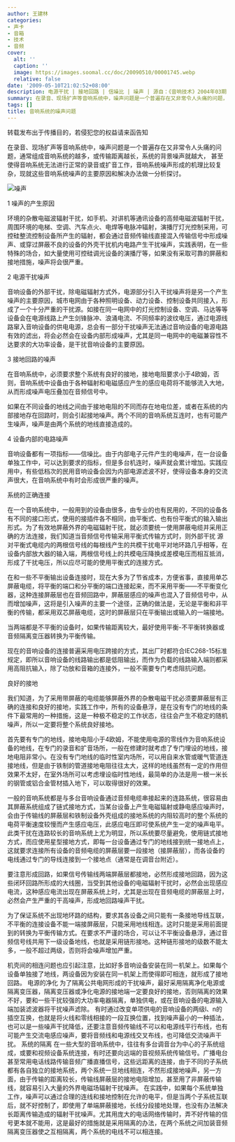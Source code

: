 ```yaml
---
author: 王建林
categories:
- 声卡
- 音箱
- 技术
- 音频
cover:
  alt: ''
  caption: ''
  image: https://images.soomal.cc/doc/20090510/00001745.webp
  relative: false
date: '2009-05-10T21:02:52+08:00'
description: 电源干扰 | 接地回路 | 信噪比 | 噪声 | 源自：《音响技术》2004年03期 | 版权：转载 |  平均/总评分：09.14/64
summary: 在录音、现场扩声等音响系统中，噪声问题是一个普遍存在又非常令人头痛的问题，通常组成音响系统的越多，或传输距离越长，系统的背景噪声就越大， 甚至使得音响系统无法进行正常的录音或扩音工作，音响系统噪声形成的机理比较复杂，现就这些音响系统噪声的主要原因和解决办法做一分析探讨。
tags: []
title: 音响系统的噪声问题
---
```


转载发布出于传播目的，若侵犯您的权益请来函告知



在录音、现场扩声等音响系统中，噪声问题是一个普遍存在又非常令人头痛的问题，通常组成音响系统的越多，或传输距离越长，系统的背景噪声就越大， 甚至使得音响系统无法进行正常的录音或扩音工作，音响系统噪声形成的机理比较复杂，现就这些音响系统噪声的主要原因和解决办法做一分析探讨。



![噪声](https://images.soomal.cc/doc/20090510/00001745.webp)



1 噪声的产生原因



环境的杂散电磁波辐射干扰，如手机、对讲机等通讯设备的高频电磁波辐射干扰，周围环境的电梯、空调、汽车点火、电焊等电脉冲辐射，演播厅灯光控制采用，可控硅整流控制设备所产生的辐射，都会通过音频传输线直接混入传输信号中形成噪声、或穿过屏蔽不良的设备的外壳干扰机内电路产生干扰噪声，实践表明，在一些特殊的场合，如大量使用可控硅调光设备的演播厅等，如果没有采取可靠的屏蔽和接地措施，噪声将会很严重。



2 电源干扰噪声



音响设备的外部干扰，除电磁辐射方式外，电源部分引入干扰噪声将是另一个产生噪声的主要原因，城市电网由于各种照明设备、动力设备、控制设备共同接入，形成了一个十分严重的干扰源。如接在同一电网中的灯光控制设备、空调、马达等等设备会在电源线路上产生剑锋脉冲、浪涌电流、不同频率的波纹电压，通过电源线路窜入音响设备的供电电源，总会有一部分干扰噪声无法通过音响设备的电源电路有效的滤出，将会必然会在设备内部形成噪声，尤其是同一电网中的电磁兼容性不达要求的大功率设备，是干扰音响设备的主要原因。



3 接地回路的噪声



在音响系统中，必须要求整个系统有良好的接地，接地电阻要求小于4欧姆，否则，音响系统中设备由于各种辐射和电磁感应产生的感应电荷将不能够流入大地，从而形成噪声电压叠加在音频信号中。



如果在不同设备的地线之间由于接地电阻的不同而存在地电位差，或者在系统的内部接地存在回路时，则会引起接地噪声。两个不同的音响系统互连时，也有可能产生噪声，噪声是由两个系统的地线直接造成的。



4 设备内部的电路噪声



音响设备都有一项指标――信噪比。由于内部电子元件产生的电噪声，在一台设备单独工作中，可以达到要求的指标，但是多台机连时，噪声就会累计增加。实践应用中，有些低档次的民用音响设备会因为内部电源滤波不好，使得设备本身的交流声很大，在音响系统中有时会形成很严重的噪声。



系统的正确连接



在一个音响系统中，一般用到的设备由很多，由专业的也有民用的，不同的设备各有不同的接口形式，使用的接插件各不相同，由平衡式、也有份平衡式的输入输出形式。为了有效地屏蔽外界的电磁辐射干扰，就必须要统一使用屏蔽电缆并采用正确的方法连接，我们知道当音频信号传输采用平衡式传输方式时，则外部干扰 源对平衡式电缆内的两根信号线的每根线产生的共模干扰电平对地环路几乎相等，在设备内部放大器的输入端，两根信号线上的共模电压降换成差模电压而相互抵消，形成了干扰电压，所以应尽可能的使用平衡式的连接方式。



在和一些不平衡输出设备连接时，现在大多为了节省成本，方便省事，直接用单芯屏蔽电缆，将平衡的端口和分平衡的端口连接起来，而不采用平衡――不平衡变化器，这种连接屏蔽层也在音频回路中，屏蔽层感应的噪声也混入了音频信号中，从而增加噪声，这将是引入噪声的主要一个途径，正确的做法是，无论是平衡和非平衡的传输，都采用双芯屏蔽电缆，这时的屏蔽层只在平衡输出或输入的一端接地。



当两端都是不平衡的设备时，如果传输距离较大，最好使用平衡-不平衡转换器或音频隔离变压器转换为平衡传输。



现在的音响设备的连接普遍采用电压跨接的方式，其出厂时都符合IEC268-15标准规定，即所以音响设备的线路输出都是低阻输出，而作为负载的线路输入端则都采用高阻抗输入，除了功放和音箱的连接外，一般不需要专门考虑阻抗问题。



良好的接地



我们知道，为了采用带屏蔽的电缆能够屏蔽外界的杂散电磁干扰必须要屏蔽层有正确的连接和良好的接地，实践工作中，所有的设备悬浮，是在没有专门的地线的条件下最常用的一种措施，这是一种极不稳定的工作状态，往往会产生不稳定的随机噪声，所以一定要将整个系统良好接地。



首先要有专门的地线，接地电阻小于4欧姆，不能使用电源的零线作为音响系统设备的地线，在专门的录音和扩音场所，一般在修建时就考虑了专门埋设的地线，接地电阻非常小。在没有专门地线的临时性室内场所，可以用自来水管或暖气管道连接地线，但是由于铁制的管道接地电阻往往太大，这样的地线虽然有一定的作用但效果不太好，在室外场所可以考虑埋设临时性地线，最简单的办法是用一根一米长的钢管或铝合金管材插入地下，可以取得很好的效果。



一般的音响系统都是与多台音响设备通过音频电缆串接起来的连路系统，很容易由其屏蔽系统组成了链式接地方式，当某台设备上产生电磁辐射或静电感应噪声时，会由于传输线的屏蔽层和铁制设备外壳组成的接地系统的内阻较高时的整个系统的电荷平衡速度较慢而产生感应电压，此感应电压即可使系统产生一定的噪声电平。此类干扰在连路较长的音响系统上尤为明显，所以系统要尽量避免，使用链式接地方式，而应使用星型接地方式，即每一台设备通过专门的地线接到统一接地点上，这就要求连接所有设备的音频电缆的屏蔽层要一段接地（接屏蔽层），而各设备的电线通过专门的导线连接到一个接地点（通常是在调音台附近）。



要注意形成回路，如果信号传输线两端屏蔽层都接地，必然形成接地回路，因为这些闭环回路所形成的大线圈，当受到其他设备的电磁辐射干扰时，必然会出现感应电流，这种感应电流出现在屏蔽系统上时，尤其是出现在音频电缆的屏蔽层上时，必然会产生严重的干高噪声，形成地回路噪声干扰。



为了保证系统不出现地环路的结构，要求其各设备之间只能有一条接地导线互联，不平衡的连接设备不能一端接屏蔽层，只能采用地线相连。这时只能是采用前面提到的转换为平衡传输方式。在要求不严谨的场合，可以让不平衡设备悬浮，通过音频信号线共用下一级设备地线，也就是采用链形接地。这种链形接地的级数不能太多，一般不超过两级，否则将会噪声增加严重。



机壳间的相连问题也应引起注意，比如好多音响设备安装在同一机架上。如果每个设备单独接了地线，两设备因为安装在同一机架上而使得即可相连，就形成了接地回路。
电源的净化
为了隔离公共电网形成的干扰噪声，最好采用隔离净化电源或隔离变压器，隔离变压器或净化电源的接地端一定要良好的接地，否则隔离的效果不好，要和一些干扰较强的大功率电器隔离，单独供电，或在音响设备的电源输入端加装滤波器将干扰噪声滤除。
有时通过改变单项供电的音响设备的两级l、n的插空互换，也就是将火线和零线相接的一段互换位置，找到噪声最小的一种插法，也可以是一些噪声干扰降低，还要注意音频传输线不可以和电源线平行布线，也有可能产生交流电感应噪声，要将音频线和电源线交叉布线，也可降低交流噪声干扰。
系统的隔离
在一些大型的音响系统中，往往有多台调音台为中心的子系统组成，或要和视频设备系统连接，有时还要向远端的音视频系统传输信号。广播电台甚至常用电话线路传输音频广播直播信号，这些远距离的连接，由于不同的子系统都有各自独立的接地系统，两个系统一旦地线相连，不然形成接地噪声，另一方面，由于传输的距离较长，传输线屏蔽层的接地电阻增加，甚至用了非屏蔽传输线，就容易引入大量的外界电磁场辐射干扰噪声。
在实践中，如果每个系统单独工作，噪声可以通过合理的连线和接地控制在允许的电平，但是当两个子系统互联后，就不好控制了，即使用了单端屏蔽接地，长线分段接地处理，也没有办法解决长距离传输造成的辐射干扰噪声。尤其用庞大的电话网络传输时，弄不好传输的信号更本就不能用，这是最好的措施就是采用隔离的办法，在两个系统之间加装音频隔离变压器使之互相隔离，两个系统的电线不可以相连接。
